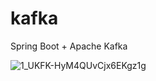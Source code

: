 # kafka
Spring Boot + Apache Kafka


![1_UKFK-HyM4QUvCjx6EKgz1g](https://user-images.githubusercontent.com/80274745/193416930-250e5908-6319-4e61-a850-8c245ad33a9e.png)

